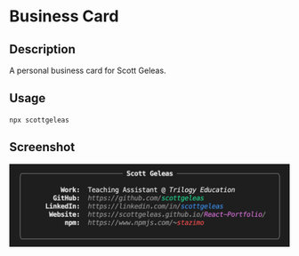 # Business Card 

## Description
A personal business card for Scott Geleas.

## Usage
```
npx scottgeleas
```

## Screenshot 
![Command Line Business Card](./images/cl.png)

